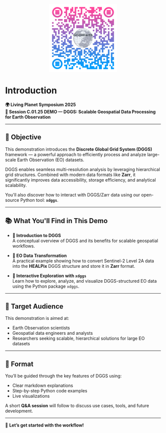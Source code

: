 <p align="center">
  <img src="https://raw.githubusercontent.com/EOPF-DGGS/LPS25_demo/main/images/QR-code.png" alt="QR code for demo Logo" width="220px">
</p>

# Introduction

**🌍 Living Planet Symposium 2025**  
**📌 Session C.01.25 DEMO — DGGS: Scalable Geospatial Data Processing for Earth Observation**

---

## 🎯 Objective

This demonstration introduces the **Discrete Global Grid System (DGGS)** framework — a powerful approach to efficiently process and analyze large-scale Earth Observation (EO) datasets.

DGGS enables seamless multi-resolution analysis by leveraging hierarchical grid structures. Combined with modern data formats like **Zarr**, it significantly improves data accessibility, storage efficiency, and analytical scalability.

You'll also discover how to interact with DGGS/Zarr data using our open-source Python tool: **`xdggs`**.

---

## 📚 What You'll Find in This Demo

- **🔹 Introduction to DGGS**  
  A conceptual overview of DGGS and its benefits for scalable geospatial workflows.

- **🔹 EO Data Transformation**  
  A practical example showing how to convert Sentinel-2 Level 2A data into the **HEALPix** DGGS structure and store it in **Zarr** format.

- **🔹 Interactive Exploration with `xdggs`**  
  Learn how to explore, analyze, and visualize DGGS-structured EO data using the Python package `xdggs`.

---

## 👥 Target Audience

This demonstration is aimed at:

- Earth Observation scientists  
- Geospatial data engineers and analysts  
- Researchers seeking scalable, hierarchical solutions for large EO datasets

---

## 🧭 Format

You’ll be guided through the key features of DGGS using:

- Clear markdown explanations  
- Step-by-step Python code examples  
- Live visualizations  

A short **Q&A session** will follow to discuss use cases, tools, and future development.

---

🚀 **Let’s get started with the workflow!**
